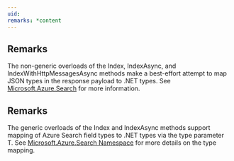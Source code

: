 ```yaml
---
uid: 
remarks: *content
---
```

## Remarks  
 The non-generic overloads of the Index, IndexAsync, and IndexWithHttpMessagesAsync methods make a             best-effort attempt to map JSON types in the response payload to .NET types. See             [Microsoft.Azure.Search](assetId:///N:Microsoft.Azure.Search?qualifyHint=False&autoUpgrade=True) for more information.  
  
## Remarks  
 The generic overloads of the Index and IndexAsync methods support mapping of Azure Search field types to             .NET types via the type parameter T. See              [Microsoft.Azure.Search Namespace](assetId:///N:Microsoft.Azure.Search?qualifyHint=False&autoUpgrade=True) for more details on the type mapping.